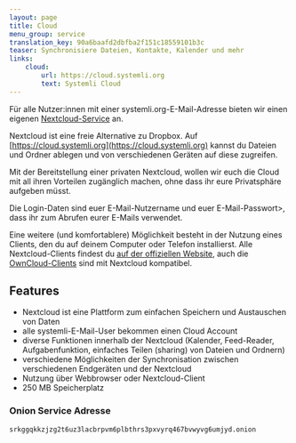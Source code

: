 ```yaml
---
layout: page
title: Cloud
menu_group: service
translation_key: 90a6baafd2dbfba2f151c18559101b3c
teaser: Synchronisiere Dateien, Kontakte, Kalender und mehr
links:
    cloud:
        url: https://cloud.systemli.org
        text: Systemli Cloud
---
```

Für alle Nutzer:innen mit einer systemli.org-E-Mail-Adresse bieten wir einen eigenen [Nextcloud-Service](https://nextcloud.com/) an.

Nextcloud ist eine freie Alternative zu Dropbox. Auf [https://cloud.systemli.org](https://cloud.systemli.org) kannst du Dateien und Ordner ablegen und von verschiedenen Geräten auf diese zugreifen.

Mit der Bereitstellung einer privaten Nextcloud, wollen wir euch die Cloud mit all ihren Vorteilen zugänglich machen, ohne dass ihr eure Privatsphäre aufgeben müsst.

Die Login-Daten sind euer E-Mail-Nutzername und euer E-Mail-Passwort>, dass ihr zum Abrufen eurer E-Mails verwendet.

Eine weitere (und komfortablere) Möglichkeit besteht in der Nutzung eines Clients, den du auf deinem Computer oder Telefon installierst. Alle Nextcloud-Clients findest du [auf der offiziellen Website](https://nextcloud.com/install/#install-clients), auch die [OwnCloud-Clients](https://owncloud.org/install/#install-clients) sind mit Nextcloud kompatibel.

## Features

* Nextcloud ist eine Plattform zum einfachen Speichern und Austauschen von Daten
* alle systemli-E-Mail-User bekommen einen Cloud Account
* diverse Funktionen innerhalb der Nextcloud (Kalender, Feed-Reader, Aufgabenfunktion, einfaches Teilen (sharing) von Dateien und Ordnern)
* verschiedene Möglichkeiten der Synchronisation zwischen verschiedenen Endgeräten und der Nextcloud
* Nutzung über Webbrowser oder Nextcloud-Client
* 250 MB Speicherplatz

### Onion Service Adresse

```
srkggqkkzjzg2t6uz3lacbrpvm6plbthrs3pxvyrq467bvwyvg6umjyd.onion
```
